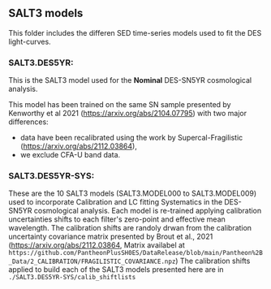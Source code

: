 ## SALT3 models
This folder includes the differen SED time-series models used to fit the DES light-curves.

### SALT3.DES5YR:
This is the SALT3 model used for the **Nominal** DES-SN5YR cosmological analysis.

This model has been trained on the same SN sample presented by Kenworthy et al 2021 (https://arxiv.org/abs/2104.07795) with two major differences:
- data have been recalibrated using the work by Supercal-Fragilistic (https://arxiv.org/abs/2112.03864),
- we exclude CFA-U band data.

### SALT3.DES5YR-SYS:
These are the 10 SALT3 models (SALT3.MODEL000 to SALT3.MODEL009) used to incorporate Calibration and LC fitting Systematics in the DES-SN5YR cosmological analysis.
Each model is re-trained applying calibration uncertainties shifts to each filter's zero-point and effective mean wavelength.
The calibration shifts are randoly drwan from the calibration uncertainty covariance matrix presented by Brout et al., 2021 (https://arxiv.org/abs/2112.03864, Matrix availabel at `https://github.com/PantheonPlusSH0ES/DataRelease/blob/main/Pantheon%2B_Data/2_CALIBRATION/FRAGILISTIC_COVARIANCE.npz`)
The calibration shifts applied to build each of the SALT3 models presented here are in `./SALT3.DES5YR-SYS/calib_shiftlists`


